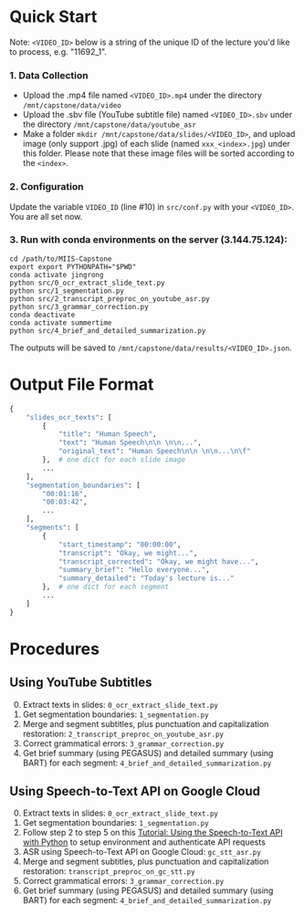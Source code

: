# Quick Start

Note: `<VIDEO_ID>` below is a string of the unique ID of the lecture you'd like to process, e.g. "11692_1".

### 1. Data Collection
* Upload the .mp4 file named `<VIDEO_ID>.mp4` under the directory `/mnt/capstone/data/video`
* Upload the .sbv file (YouTube subtitle file) named `<VIDEO_ID>.sbv` under the directory `/mnt/capstone/data/youtube_asr`
* Make a folder `mkdir /mnt/capstone/data/slides/<VIDEO_ID>`, and upload image (only support .jpg) of each slide (named `xxx_<index>.jpg`) under this folder. Please note that these image files will be sorted according to the `<index>`.

### 2. Configuration
Update the variable `VIDEO_ID` (line #10) in `src/conf.py` with your `<VIDEO_ID>`. You are all set now.

### 3. Run with conda environments on the server (3.144.75.124):
```shell script
cd /path/to/MIIS-Capstone
export export PYTHONPATH="$PWD"
conda activate jingrong
python src/0_ocr_extract_slide_text.py
python src/1_segmentation.py
python src/2_transcript_preproc_on_youtube_asr.py
python src/3_grammar_correction.py
conda deactivate
conda activate summertime
python src/4_brief_and_detailed_summarization.py
```

The outputs will be saved to `/mnt/capstone/data/results/<VIDEO_ID>.json`.


# Output File Format

```python
{
    "slides_ocr_texts": [
        {
            "title": "Human Speech",
            "text": "Human Speech\n\n \n\n...",
            "original_text": "Human Speech\n\n \n\n...\n\f"
        },  # one dict for each slide image
        ...
    ],
    "segmentation_boundaries": [
        "00:01:16",
        "00:03:42",
        ...
    ],
    "segments": [
        {
            "start_timestamp": "00:00:00",
            "transcript": "Okay, we might...",
            "transcript_corrected": "Okay, we might have...",
            "summary_brief": "Hello everyone...",
            "summary_detailed": "Today's lecture is..."
        },  # one dict for each segment
        ...
    ]
}
```

# Procedures
## Using YouTube Subtitles
0. Extract texts in slides: `0_ocr_extract_slide_text.py`
1. Get segmentation boundaries: `1_segmentation.py`
2. Merge and segment subtitles, plus punctuation and capitalization restoration: `2_transcript_preproc_on_youtube_asr.py`
3. Correct grammatical errors: `3_grammar_correction.py`
4. Get brief summary (using PEGASUS) and detailed summary (using BART) for each segment: `4_brief_and_detailed_summarization.py`

## Using Speech-to-Text API on Google Cloud
0. Extract texts in slides: `0_ocr_extract_slide_text.py`
1. Get segmentation boundaries: `1_segmentation.py`
2. Follow step 2 to step 5 on this [Tutorial: Using the Speech-to-Text API with Python](https://codelabs.developers.google.com/codelabs/cloud-speech-text-python3)
to setup environment and authenticate API requests
3. ASR using Speech-to-Text API on Google Cloud: `gc_stt_asr.py`
4. Merge and segment subtitles, plus punctuation and capitalization restoration: `transcript_preproc_on_gc_stt.py`
5. Correct grammatical errors: `3_grammar_correction.py`
6. Get brief summary (using PEGASUS) and detailed summary (using BART) for each segment: `4_brief_and_detailed_summarization.py`
